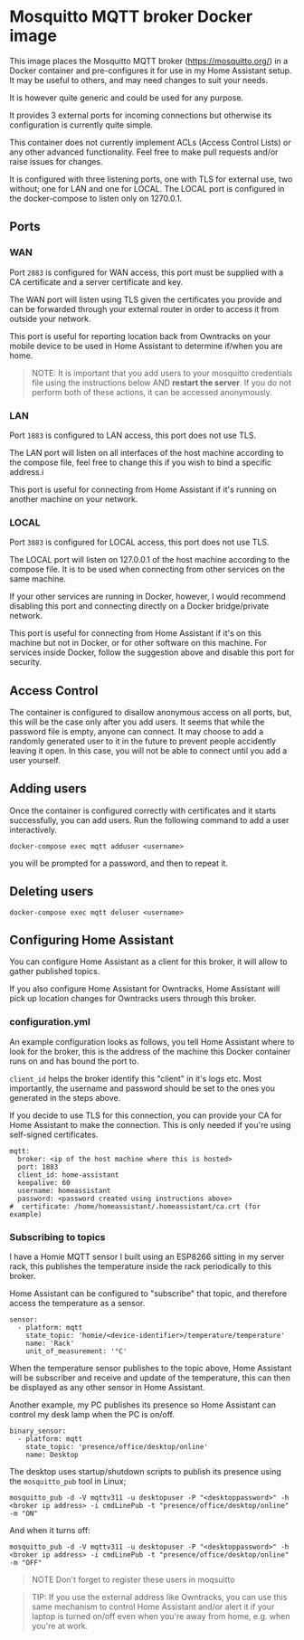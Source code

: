 
# Mosquitto MQTT broker Docker image

This image places the Mosquitto MQTT broker (https://mosquitto.org/) in a Docker container and pre-configures it for use in my Home Assistant setup. It may be useful to others, and may need changes to suit your needs.

It is however quite generic and could be used for any purpose.

It provides 3 external ports for incoming connections but otherwise its configuration is currently quite simple.

This container does not currently implement ACLs (Access Control Lists) or any other advanced functionality. Feel free to make pull requests and/or raise issues for changes.

It is configured with three listening ports, one with TLS for external use, two without; one for LAN and one for LOCAL. The LOCAL port is configured in the docker-compose to listen only on 1270.0.1.

## Ports

### WAN
Port `2883` is configured for WAN access, this port must be supplied with a CA certificate and a server certificate and key.

The WAN port will listen using TLS given the certificates you provide and can be forwarded through your external router in order to access it from outside your network.

This port is useful for reporting location back from Owntracks on your mobile device to be used in Home Assistant to determine if/when you are home.

> NOTE: It is important that you add users to your mosquitto credentials file using the instructions below AND __restart the server__. If you do not perform both of these actions, it can be accessed anonymously.

### LAN
Port `1883` is configured to LAN access, this port does not use TLS.

The LAN port will listen on all interfaces of the host machine according to the compose file, feel free to change this if you wish to bind a specific address.i

This port is useful for connecting from Home Assistant if it's running on another machine on your network.

### LOCAL
Port `3883` is configured for LOCAL access, this port does not use TLS.

The LOCAL port will listen on 127.0.0.1 of the host machine according to the compose file. It is to be used when connecting from other services on the same machine.

If your other services are running in Docker, however, I would recommend disabling this port and connecting directly on a Docker bridge/private network.

This port is useful for connecting from Home Assistant if it's on this machine but not in Docker, or for other software on this machine. For services inside Docker, follow the suggestion above and disable this port for security.

## Access Control
The container is configured to disallow anonymous access on all ports, but, this will be the case only after you add users. It seems that while the password file is empty, anyone can connect. It may choose to add a randomly generated user to it in the future to prevent people accidently leaving it open. In this case, you will not be able to connect until you add a user yourself.

## Adding users
Once the container is configured correctly with certificates and it starts successfully, you can add users. Run the following command to add a user interactively.

```
docker-compose exec mqtt adduser <username> 
```
you will be prompted for a password, and then to repeat it.

## Deleting users

```
docker-compose exec mqtt deluser <username>
```

## Configuring Home Assistant
You can configure Home Assistant as a client for this broker, it will allow to gather published topics.

If you also configure Home Assistant for Owntracks, Home Assistant will pick up location changes for Owntracks users through this broker.

### configuration.yml

An example configuration looks as follows, you tell Home Assistant where to look for the broker, this is the address of the machine this Docker container runs on and has bound the port to. 

`client_id` helps the broker identify this "client" in it's logs etc. Most importantly, the username and password should be set to the ones you generated in the steps above.

If you decide to use TLS for this connection, you can provide your CA for Home Assistant to make the connection. This is only needed if you're using self-signed certificates.

```
mqtt:
  broker: <ip of the host machine where this is hosted>
  port: 1883
  client_id: home-assistant
  keepalive: 60
  username: homeassistant
  password: <password created using instructions above>
#  certificate: /home/homeassistant/.homeassistant/ca.crt (for example)
```

### Subscribing to topics

I have a Homie MQTT sensor I built using an ESP8266 sitting in my server rack, this publishes the temperature inside the rack periodically to this broker.

Home Assistant can be configured to "subscribe" that topic, and therefore access the temperature as a sensor.

```
sensor:
  - platform: mqtt
    state_topic: 'homie/<device-identifier>/temperature/temperature'
    name: 'Rack'
    unit_of_measurement: '°C'
```

When the temperature sensor publishes to the topic above, Home Assistant will be subscriber and receive and update of the temperature, this can then be displayed as any other sensor in Home Assistant.

Another example, my PC publishes its presence so Home Assistant can control my desk lamp when the PC is on/off.

```
binary_sensor:
  - platform: mqtt
    state_topic: 'presence/office/desktop/online'
    name: Desktop
```

The desktop uses startup/shutdown scripts to publish its presence using the `mosquitto_pub` tool in Linux;
```
mosquitto_pub -d -V mqttv311 -u desktopuser -P "<desktoppassword>" -h <broker ip address> -i cmdLinePub -t "presence/office/desktop/online" -m "ON"

```
And when it turns off:
```
mosquitto_pub -d -V mqttv311 -u desktopuser -P "<desktoppassword>" -h <broker ip address> -i cmdLinePub -t "presence/office/desktop/online" -m "OFF"
```

> NOTE Don't forget to register these users in moqsuitto

> TIP: If you use the external address like Owntracks, you can use this same mechanism to control Home Assistant and/or alert it if your laptop is turned on/off even when you're away from home, e.g. when you're at work.
